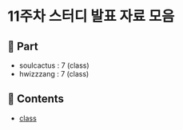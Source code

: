 # 11주차 스터디 발표 자료 모음

## 🧐 Part

-   soulcactus : 7 (class)
-   hwizzzang : 7 (class)

## 📝 Contents

-   [class](part07/README.md)
